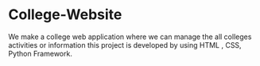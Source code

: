 # College-Website
We make a college web application where we can manage the all colleges activities or information this project is developed by using HTML , CSS, Python Framework.
